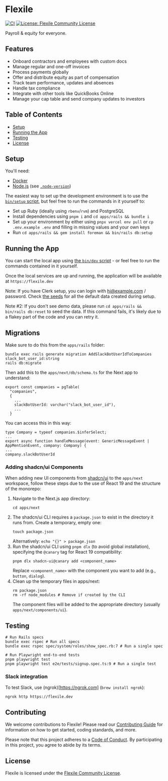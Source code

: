 # Flexile

[![CI](https://github.com/antiwork/flexile/actions/workflows/ci.yml/badge.svg?branch=main)](https://github.com/antiwork/flexile/actions/workflows/ci.yml?query=branch%3Amain)
[![License: Flexile Community License](https://img.shields.io/badge/License-Flexile%20Community-blue.svg)](https://github.com/antiwork/flexile/blob/main/LICENSE.md)

Payroll & equity for everyone.

## Features

- Onboard contractors and employees with custom docs
- Manage regular and one-off invoices
- Process payments globally
- Offer and distribute equity as part of compensation
- Track team performance, updates and absences
- Handle tax compliance
- Integrate with other tools like QuickBooks Online
- Manage your cap table and send company updates to investors

## Table of Contents

- [Setup](#setup)
- [Running the App](#running-the-app)
- [Testing](#testing)
- [License](#license)

## Setup

You'll need:

- [Docker](https://docs.docker.com/desktop/)
- [Node.js](https://nodejs.org/en/download) (see [`.node-version`](.node-version))

The easiest way to set up the development environment is to use the [`bin/setup` script](bin/setup), but feel free to run the commands in it yourself to:

- Set up Ruby (ideally using `rbenv`/`rvm`) and PostgreSQL
- Install dependencies using `pnpm i` and `cd apps/rails && bundle i`
- Set up your environment by either using `pnpx vercel env pull` or `cp .env.example .env` and filling in missing values and your own keys
- Run `cd apps/rails && gem install foreman && bin/rails db:setup`

## Running the App

You can start the local app using [the `bin/dev` script](bin/dev) - or feel free to run the commands contained in it yourself.

Once the local services are up and running, the application will be available at `https://flexile.dev`

Note: If you have Clerk setup, you can login with hi@example.com / password. Check [the seeds](apps/rails/config/data/seed_templates/gumroad.json) for all the default data created during setup.

Note #2: If you don't see demo data, please run `cd apps/rails && bin/rails db:reset` to seed the data. If this command fails, it's likely due to a flakey part of the code and you can retry it.

## Migrations

Make sure to do this from the `apps/rails` folder:

```
bundle exec rails generate migration AddSlackBotUserIdToCompanies slack_bot_user_id:string
rails db:migrate
```

Then add this to the `apps/next/db/schema.ts` for the Next app to understand:

```
export const companies = pgTable(
  "companies",
  {
    ...
    slackBotUserId: varchar("slack_bot_user_id"),
    ...
  }
```

You can access this in this way:

```
type Company = typeof companies.$inferSelect;
...
export async function handleMessage(event: GenericMessageEvent | AppMentionEvent, company: Company) {
...
company.slackBotUserId
```

### Adding shadcn/ui Components

When adding new UI components from [shadcn/ui](https://ui.shadcn.com/) to the `apps/next` workspace, follow these steps due to the use of React 19 and the structure of the monorepo:

1.  Navigate to the Next.js app directory:
    ```shell
    cd apps/next
    ```
2.  The shadcn/ui CLI requires a `package.json` to exist in the directory it runs from. Create a temporary, empty one:
    ```shell
    touch package.json
    ```
    Alternatively: `echo "{}" > package.json`
3.  Run the shadcn/ui CLI using `pnpm dlx` (to avoid global installation), specifying the `@canary` tag for React 19 compatibility:
    ```shell
    pnpm dlx shadcn-ui@canary add <component_name>
    ```
    Replace `<component_name>` with the component you want to add (e.g., `button`, `dialog`).
4.  Clean up the temporary files in apps/next:
    ```shell
    rm package.json
    rm -rf node_modules # Remove if created by the CLI
    ```
    The component files will be added to the appropriate directory (usually `apps/next/components/ui`).

## Testing

```shell
# Run Rails specs
bundle exec rspec # Run all specs
bundle exec rspec spec/system/roles/show_spec.rb:7 # Run a single spec

# Run Playwright end-to-end tests
pnpm playwright test
pnpm playwright test e2e/tests/signup.spec.ts:9 # Run a single test
```

### Slack integration

To test Slack, use (ngrok)[https://ngrok.com] (`brew install ngrok`):

```
ngrok http https://flexile.dev
```

## Contributing

We welcome contributions to Flexile! Please read our [Contributing Guide](CONTRIBUTING.md) for information on how to get started, coding standards, and more.

Please note that this project adheres to a [Code of Conduct](CODE_OF_CONDUCT.md). By participating in this project, you agree to abide by its terms.

## License

Flexile is licensed under the [Flexile Community License](LICENSE.md).
